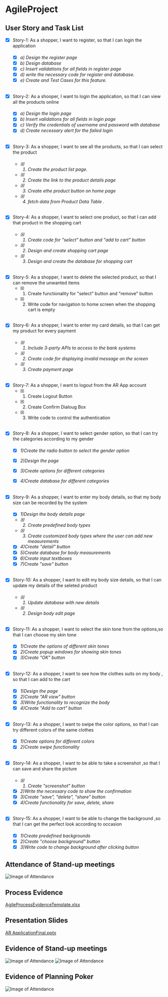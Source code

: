 # AgileProject

## User Story and Task List

- [x] Story-1: As a shopper, I want to register, so that I can login the application <h6>
  - [x] a) Design the register page
  - [x] b) Design database  
  - [x] c) Insert  validations for all fields in register page
  - [x] d) write the necessary code for register and database.
  - [x] e) Create and Test Cases for this feature.

###### <h6>
- [x] Story-2: As a shooper, I want to login the application, so that I can view all the products online <h6>
  - [x] a) Design the login page
  - [x] b) Insert  validations for all fields in login page
  - [x] c) Verify the credentials of username and password with database
  - [x] d) Create necessary alert for the failed login
###### <h6>
- [x] Story-3: As a shopper, I want to see all the products, so that I can select the product <h6>
  - [x] 1) Create the product list page.
  - [x] 2) Create the link to the product details page
  - [x] 3) Create ethe product button on home page
  - [x] 4) fetch data from Product Data Table .
  ###### <h6>
- [x] Story-4: As a shopper, I want to select one product, so that I can add that product in the shopping cart <h6>
  - [x] 1) Create code for "select" button and "add to cart" button
  - [x] 2) Design and create shopping cart page
  - [x] 3) Design and create the database for shopping cart
  ###### <h6>
- [x] Story-5: As a shopper, I want to delete the selected product, so that I can remove the unwanted items
  - [x] 1) Create functionality for "select" button and "remove" button
  - [x] 2) Write code for navigation to home screen when the shopping cart is empty
  ###### <h6>
- [x] Story-6: As a shopper, I want to enter my card details, so that I can get my product for every payment <h6>
  - [x] 1) Include 3-party APIs to access to the bank systems
  - [x] 2) Create code for displaying invalid message on the screen
  - [x] 3) Create payment page
  ###### <h6>
- [x] Story-7: As a shopper, I want to logout from the AR App account
  - [x] 1) Create Logout Button 
  - [x] 2) Create Confirm Dialoug Box 
  - [x] 3) Write code to control the authentication

  ###### <h6>
- [x] Story-8: As a shopper, I want to select gender option, so that I can try the categories according to my gender <h6>
  - [x] 1)Create the radio button to select the gender option
  - [x] 2)Design the page
  - [x] 3)Create options for different categories
  - [x] 4)Create database for different categories

    ###### <h6>
- [x] Story-9: As a shopper, I want to enter my body details, so that my body size can be recorded by the system <h6>
  - [x] 1)Design the body details page
  - [x] 2) Create predefined body types
  - [x] 3) Create customized body types where the user can add new measurements
  - [x] 4)Create "detail" button
  - [x] 5)Create database for body measurements
  - [x] 6)Create input textboxes
  - [x] 7)Create "save" button
    ###### <h6>
- [x] Story-10: As a shopper, I want to edit my body size details, so that I can update my details of the seleted product <h6>
  - [x] 1) Update database with new details
  - [x] 2) Design body edit page

    ###### <h6>
- [x] Story-11: As a shopper, I want to select the skin tone from the options,so that I can choose my skin tone <h6>
  - [x] 1)Create the options of different skin tones
  - [x] 2)Create popup windows for showing skin tones
  - [x] 3)Create "OK" button
    ###### <h6>
- [x] Story-12: As a shopper, I want to see how the clothes suits on my body , so that I can add to the cart <h6>
  - [x] 1)Design the page
  - [x] 2)Create "AR view" button
  - [x] 3)Write functionality to recognize the body
  - [x] 4)Create "Add to cart" button
    ###### <h6>
- [x] Story-13: As a shopper, I want to swipe the color options, so that I can try different colors of the same clothes <h6>
  - [x] 1)Create options for different colors
  - [x] 2)Create swipe functionality
    ###### <h6>
- [x] Story-14: As a shopper, I want to be able to take a screenshot ,so that I can save and share the picture <h6>
  - [x] 1) Create "screenshot" button
  - [x] 2)Write the necessary code to show the confirmation 
  - [x] 3)Create "save", "delete", "share" button
  - [x] 4)Create functionality for save, delete, share
    ###### <h6>
- [x] Story-15: As a shopper, I want to be able to change the background ,so that I can get the perfect look according to occasion <h6>
  - [x] 1)Create predefined backgrounds
  - [x] 2)Create "choose background" button
  - [x] 3)Write code to change background after clicking button
    ###### <h6>

## Attendance of Stand-up meetings
  ![Image of Attendance](https://raw.githubusercontent.com/ZhouMeichen/AgileProject/master/IMG_2452.jpg)

## Process Evidence
  [AgileProcessEvidenceTemplate.xlsx](https://github.com/ZhouMeichen/AgileProject/blob/master/AgileProcessEvidenceTemplate.xlsx)
  
## Presentation Slides
  [AR ApplicationFinal.pptx](https://github.com/ZhouMeichen/AgileProject/blob/master/AR%20ApplicationFinal.pptx)

## Evidence of Stand-up meetings
![Image of Attendance](https://github.com/ZhouMeichen/AgileProject/blob/master/IMG_2011.jpg)
![Image of Attendance](https://github.com/ZhouMeichen/AgileProject/blob/master/IMG_2105.jpg)

## Evidence of Planning Poker
![Image of Attendance](https://github.com/ZhouMeichen/AgileProject/blob/master/IMG_1717.GIF)
